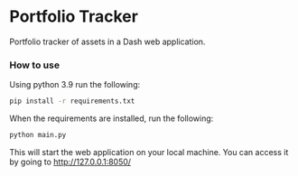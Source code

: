 # Portfolio Tracker
Portfolio tracker of assets in a Dash web application.
### How to use
Using python 3.9 run the following:
```bash
pip install -r requirements.txt
```
When the requirements are installed, run the following:
```bash
python main.py
```
This will start the web application on your local machine. You can access it by going to http://127.0.0.1:8050/